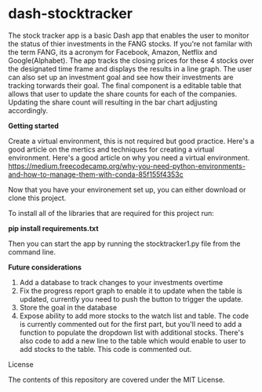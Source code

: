 # dash-stocktracker

The stock tracker app is a basic Dash app that enables the user to monitor the status of thier investments in the FANG stocks. If you're not familar with the term FANG, its a acronym for Facebook, Amazon, Netflix and Google(Alphabet). The app tracks the closing prices for these 4 stocks over the designated time frame and displays the results in a line graph. The user can also set up an investment goal and see how their investments are tracking torwards their goal. The final component is a editable table that allows that user to update the share counts for each of the companies. Updating the share count will resulting in the bar chart adjjusting accordingly. 



<b>Getting started</b>

Create a virtual environment, this is not required but good practice. Here's a good article on the mertics and techniques for creating a virtual environment. Here's a good article on why you need a virtual environment. https://medium.freecodecamp.org/why-you-need-python-environments-and-how-to-manage-them-with-conda-85f155f4353c 

Now that you have your environement set up, you can either download or clone this project. 

To install all of the libraries that are required for this project run:

<b>pip install requirements.txt</b>

Then you can start the app by running the stocktracker1.py file from the command line.


<b>Future considerations</b>
1. Add a database to track changes to your investments overtime
2. Fix the progress report graph to enable it to update when the table is updated, currently you need to push the button to trigger the update. 
3. Store the goal in the database
4. Expose ability to add more stocks to the watch list and table. The code is currently commented out for the first part, but you'll need to add a function to populate the dropdown list with additional stocks. There's also code to add a new line to the table which would enable to user to add stocks to the table. This code is commented out. 


License

The contents of this repository are covered under the MIT License.







